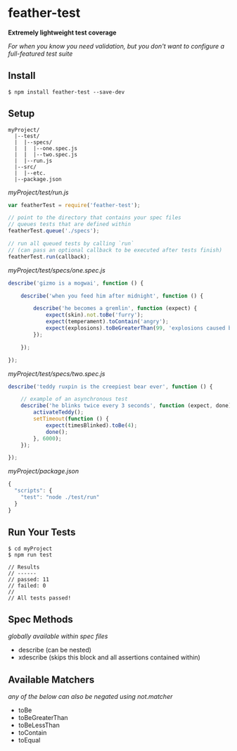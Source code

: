 # feather-test

**Extremely lightweight test coverage**

*For when you know you need validation, but you don't want to configure a full-featured test suite*

## Install
```
$ npm install feather-test --save-dev
```

## Setup
```
myProject/
  |--test/
  |  |--specs/
  |  |  |--one.spec.js
  |  |  |--two.spec.js
  |  |--run.js
  |--src/
  |  |--etc.
  |--package.json
```

*myProject/test/run.js*
```js
var featherTest = require('feather-test');

// point to the directory that contains your spec files
// queues tests that are defined within
featherTest.queue('./specs');

// run all queued tests by calling `run`
// (can pass an optional callback to be executed after tests finish)
featherTest.run(callback);
```

*myProject/test/specs/one.spec.js*
```js
describe('gizmo is a mogwai', function () {

    describe('when you feed him after midnight', function () {

        describe('he becomes a gremlin', function (expect) {
            expect(skin).not.toBe('furry');
            expect(temperament).toContain('angry');
            expect(explosions).toBeGreaterThan(99, 'explosions caused by gremlins');
        });

    });

});
```

*myProject/test/specs/two.spec.js*
```js
describe('teddy ruxpin is the creepiest bear ever', function () {

    // example of an asynchronous test
    describe('he blinks twice every 3 seconds', function (expect, done) {
        activateTeddy();
        setTimeout(function () {
            expect(timesBlinked).toBe(4);
            done();
        }, 6000);
    });

});
```

*myProject/package.json*
```js
{
  "scripts": {
    "test": "node ./test/run"    
  }
}
```

## Run Your Tests
```
$ cd myProject
$ npm run test

// Results
// ------
// passed: 11
// failed: 0
//
// All tests passed!
```

## Spec Methods
*globally available within spec files*

- describe (can be nested)
- xdescribe (skips this block and all assertions contained within)

## Available Matchers
*any of the below can also be negated using not.matcher*

- toBe
- toBeGreaterThan
- toBeLessThan
- toContain
- toEqual
